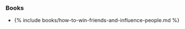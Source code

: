<!-- Reading -->

### Books

- {% include books/how-to-win-friends-and-influence-people.md %}

<!-- Listening -->

<!-- Watching -->

<!-- Discussing -->

<!-- Doing -->